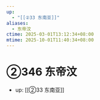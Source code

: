 ```yaml
---
up:
  - "[[②33 东南亚]]"
aliases:
  - 东帝汶
ctime: 2025-03-01T13:12:34+08:00
mtime: 2025-10-01T11:40:34+08:00
---
```


# ②346 东帝汶

- up: [[②33 东南亚]]
